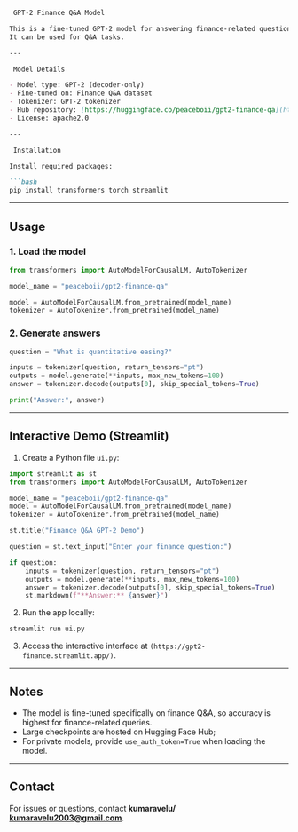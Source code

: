



````markdown
 GPT-2 Finance Q&A Model

This is a fine-tuned GPT-2 model for answering finance-related questions.  
It can be used for Q&A tasks.

---

 Model Details

- Model type: GPT-2 (decoder-only)
- Fine-tuned on: Finance Q&A dataset
- Tokenizer: GPT-2 tokenizer
- Hub repository: [https://huggingface.co/peaceboii/gpt2-finance-qa](https://huggingface.co/peaceboii/gpt2-finance-qa)
- License: apache2.0

---

 Installation

Install required packages:

```bash
pip install transformers torch streamlit
````

---

## Usage

### 1. Load the model

```python
from transformers import AutoModelForCausalLM, AutoTokenizer

model_name = "peaceboii/gpt2-finance-qa"

model = AutoModelForCausalLM.from_pretrained(model_name)
tokenizer = AutoTokenizer.from_pretrained(model_name)
```

### 2. Generate answers

```python
question = "What is quantitative easing?"

inputs = tokenizer(question, return_tensors="pt")
outputs = model.generate(**inputs, max_new_tokens=100)
answer = tokenizer.decode(outputs[0], skip_special_tokens=True)

print("Answer:", answer)
```

---

## Interactive Demo (Streamlit)

1. Create a Python file `ui.py`:

```python
import streamlit as st
from transformers import AutoModelForCausalLM, AutoTokenizer

model_name = "peaceboii/gpt2-finance-qa"
model = AutoModelForCausalLM.from_pretrained(model_name)
tokenizer = AutoTokenizer.from_pretrained(model_name)

st.title("Finance Q&A GPT-2 Demo")

question = st.text_input("Enter your finance question:")

if question:
    inputs = tokenizer(question, return_tensors="pt")
    outputs = model.generate(**inputs, max_new_tokens=100)
    answer = tokenizer.decode(outputs[0], skip_special_tokens=True)
    st.markdown(f"**Answer:** {answer}")
```

2. Run the app locally:

```bash
streamlit run ui.py
```

3. Access the interactive interface at `(https://gpt2-finance.streamlit.app/)`.

---

## Notes

* The model is fine-tuned specifically on finance Q\&A, so accuracy is highest for finance-related queries.
* Large checkpoints are hosted on Hugging Face Hub;
* For private models, provide `use_auth_token=True` when loading the model.

---

## Contact

For issues or questions, contact **kumaravelu/ kumaravelu2003@gmail.com**.



